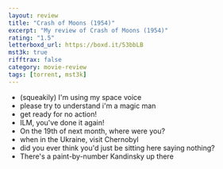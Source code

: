 ```yaml
---
layout: review
title: "Crash of Moons (1954)"
excerpt: "My review of Crash of Moons (1954)"
rating: "1.5"
letterboxd_url: https://boxd.it/53bbLB
mst3k: true
rifftrax: false
category: movie-review
tags: [torrent, mst3k]
---
```


- (squeakily) I'm using my space voice
- please try to understand i'm a magic man
- get ready for no action!
- ILM, you've done it again!
- On the 19th of next month, where were you?
- when in the Ukraine, visit Chernobyl
- did you ever think you'd just be sitting here saying nothing?
- There's a paint-by-number Kandinsky up there
